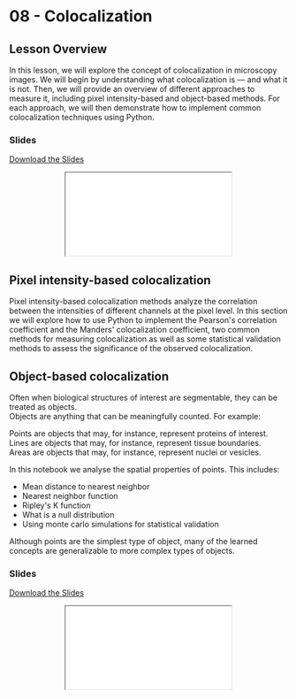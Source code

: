# 08 - <i class="fa-solid fa-location-crosshairs"></i> Colocalization

## Lesson Overview

In this lesson, we will explore the concept of colocalization in microscopy images. We will begin by understanding what colocalization is — and what it is not. Then, we will provide an overview of different approaches to measure it, including pixel intensity-based and object-based methods. For each approach, we will then demonstrate how to implement common colocalization techniques using Python.

### Slides

<a
    class="custom-button custom-download-button" href="../../pdfs/08_colocalization/bobiac_coloc.pdf" download> <i class="fas fa-download"></i> Download the Slides
</a>

<div align="center">
  <iframe class="custom-pdf-frame-169" src="../../pdfs/08_colocalization/bobiac_coloc.pdf"> </iframe>
</div>

## Pixel intensity-based colocalization

Pixel intensity-based colocalization methods analyze the correlation between the intensities of different channels at the pixel level. In this section we will explore how to use Python to implement the Pearson's correlation coefficient and the Manders' colocalization coefficient, two common methods for measuring colocalization as well as some statistical validation methods to assess the significance of the observed colocalization.

## Object-based colocalization

Often when biological structures of interest are segmentable, they can be treated as objects.  
Objects are anything that can be meaningfully counted. For example:  

Points are objects that may, for instance, represent proteins of interest.  
Lines are objects that may, for instance, represent tissue boundaries.  
Areas are objects that may, for instance, represent nuclei or vesicles.  

In this notebook we analyse the spatial properties of points. This includes:  

- Mean distance to nearest neighbor  
- Nearest neighbor function  
- Ripley's K function  
- What is a null distribution  
- Using monte carlo simulations for statistical validation  

Although points are the simplest type of object, many of the learned concepts are generalizable to more complex types of objects.  

### Slides

<a
    class="custom-button custom-download-button" href="../../pdfs/08_colocalization/practical_object_based_coloc.pdf" download> <i class="fas fa-download"></i> Download the Slides
</a>

<div align="center">
  <iframe class="custom-pdf-frame-169" src="../../pdfs/08_colocalization/practical_object_based_coloc.pdf"> </iframe>
</div>